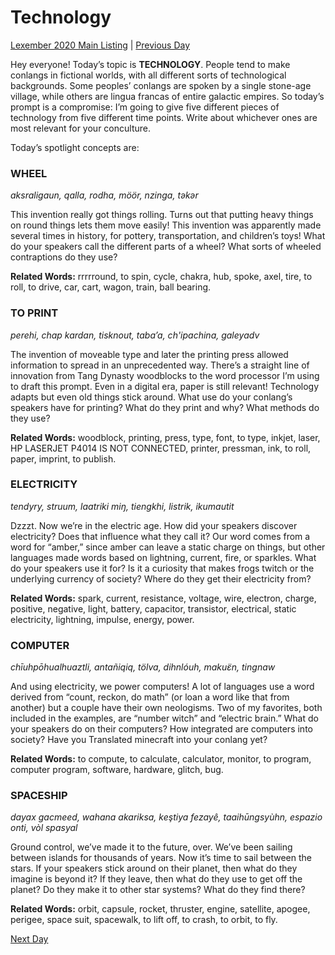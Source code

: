 # Technology
[Lexember 2020 Main Listing](../../toc_lex20) | [Previous Day](../w4/28)

Hey everyone! Today’s topic is **TECHNOLOGY**. People tend to make conlangs in fictional worlds, with all different sorts of technological backgrounds. Some peoples’ conlangs are spoken by a single stone-age village, while others are lingua francas of entire galactic empires. So today’s prompt is a compromise: I’m going to give five different pieces of technology from five different time points. Write about whichever ones are most relevant for your conculture.

Today’s spotlight concepts are:

### WHEEL

_aksraligaun, qalla, rodha, möör, nzinga, təkər_

This invention really got things rolling. Turns out that putting heavy things on round things lets them move easily! This invention was apparently made several times in history, for pottery, transportation, and children’s toys! What do your speakers call the different parts of a wheel? What sorts of wheeled contraptions do they use?

**Related Words:** rrrrround, to spin, cycle, chakra, hub, spoke, axel, tire, to roll, to drive, car, cart, wagon, train, ball bearing.

### TO PRINT

_perehi, chap kardan, tisknout, taba’a, ch'ipachina, galeyadv_

The invention of moveable type and later the printing press allowed information to spread in an unprecedented way. There’s a straight line of innovation from Tang Dynasty woodblocks to the word processor I’m using to draft this prompt. Even in a digital era, paper is still relevant! Technology adapts but even old things stick around. What use do your conlang’s speakers have for printing? What do they print and why? What methods do they use?

**Related Words:** woodblock, printing, press, type, font, to type, inkjet, laser, HP LASERJET P4014 IS NOT CONNECTED, printer, pressman, ink, to roll, paper, imprint, to publish.

### ELECTRICITY

_tendyry, struum, laatriki miŋ, tiengkhi, listrik, ikumautit_

Dzzzt. Now we’re in the electric age. How did your speakers discover electricity? Does that influence what they call it? Our word comes from a word for “amber,” since amber can leave a static charge on things, but other languages made words based on lightning, current, fire, or sparkles. What do your speakers use it for? Is it a curiosity that makes frogs twitch or the underlying currency of society? Where do they get their electricity from?

**Related Words:** spark, current, resistance, voltage, wire, electron, charge, positive, negative, light, battery, capacitor, transistor, electrical, static electricity, lightning, impulse, energy, power.

### COMPUTER

_chīuhpōhualhuaztli, antañiqiq, tölva, dihnlóuh, makuɛ̈n, tingnaw_

And using electricity, we power computers! A lot of languages use a word derived from “count, reckon, do math” (or loan a word like that from another) but a couple have their own neologisms. Two of my favorites, both included in the examples, are “number witch” and “electric brain.” What do your speakers do on their computers? How integrated are computers into society? Have you Translated minecraft into your conlang yet?

**Related Words:** to compute, to calculate, calculator, monitor, to program, computer program, software, hardware, glitch, bug.

### SPACESHIP

_dayax gacmeed, wahana akariksa, keştiya fezayê, taaihūngsyùhn, espazio onti, vòl spasyal_

Ground control, we’ve made it to the future, over. We’ve been sailing between islands for thousands of years. Now it’s time to sail between the stars. If your speakers stick around on their planet, then what do they imagine is beyond it? If they leave, then what do they use to get off the planet? Do they make it to other star systems? What do they find there?

**Related Words:** orbit, capsule, rocket, thruster, engine, satellite, apogee, perigee, space suit, spacewalk, to lift off, to crash, to orbit, to fly.

[Next Day](30)